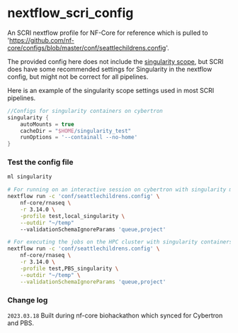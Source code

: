 # nextflow_scri_config
An SCRI nextflow profile for NF-Core for reference which is pulled to 'https://github.com/nf-core/configs/blob/master/conf/seattlechildrens.config'.

The provided config here does not include the [singularity scope](https://www.nextflow.io/docs/latest/config.html#scope-singularity), but SCRI does have some recommended settings for Singularity in the nextflow config, but might not be correct for all pipelines. 

Here is an example of the singularity scope settings used in most SCRI pipelines.

```groovy
//Configs for singularity containers on cybertron
singularity {
    autoMounts = true
    cacheDir = "$HOME/singularity_test"
    runOptions = '--containall --no-home'
}
```

### Test the config file 

```bash
ml singularity

# For running on an interactive session on cybertron with singularity module loaded
nextflow run -c 'conf/seattlechildrens.config' \
    nf-core/rnaseq \
    -r 3.14.0 \
    -profile test,local_singularity \
    --outdir "~/temp"
    --validationSchemaIgnoreParams 'queue,project'

# For executing the jobs on the HPC cluster with singularity containers
nextflow run -c 'conf/seattlechildrens.config' \
    nf-core/rnaseq \
    -r 3.14.0 \
    -profile test,PBS_singularity \
    --outdir "~/temp" \
    --validationSchemaIgnoreParams 'queue,project'
```


### Change log

`2023.03.18` Built during nf-core biohackathon which synced for Cybertron and PBS. 







